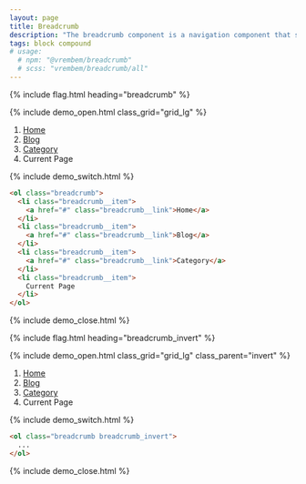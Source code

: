 ```yaml
---
layout: page
title: Breadcrumb
description: "The breadcrumb component is a navigation component that shows the hierarchical path to a users current location."
tags: block compound
# usage:
  # npm: "@vrembem/breadcrumb"
  # scss: "vrembem/breadcrumb/all"
---
```


{% include flag.html heading="breadcrumb" %}


{% include demo_open.html class_grid="grid_lg" %}

<ol class="breadcrumb">
  <li class="breadcrumb__item">
    <a href="#" class="breadcrumb__link">Home</a>
  </li>
  <li class="breadcrumb__item">
    <a href="#" class="breadcrumb__link">Blog</a>
  </li>
  <li class="breadcrumb__item">
    <a href="#" class="breadcrumb__link">Category</a>
  </li>
  <li class="breadcrumb__item">
    <span class="breadcrumb__text">Current Page</span>
  </li>
</ol>

{% include demo_switch.html %}

```html
<ol class="breadcrumb">
  <li class="breadcrumb__item">
    <a href="#" class="breadcrumb__link">Home</a>
  </li>
  <li class="breadcrumb__item">
    <a href="#" class="breadcrumb__link">Blog</a>
  </li>
  <li class="breadcrumb__item">
    <a href="#" class="breadcrumb__link">Category</a>
  </li>
  <li class="breadcrumb__item">
    Current Page
  </li>
</ol>
```

{% include demo_close.html %}

{% include flag.html heading="breadcrumb_invert" %}

{% include demo_open.html class_grid="grid_lg" class_parent="invert" %}

<ol class="breadcrumb breadcrumb_invert">
  <li class="breadcrumb__item">
    <a href="#" class="breadcrumb__link">Home</a>
  </li>
  <li class="breadcrumb__item">
    <a href="#" class="breadcrumb__link">Blog</a>
  </li>
  <li class="breadcrumb__item">
    <a href="#" class="breadcrumb__link">Category</a>
  </li>
  <li class="breadcrumb__item">
    <span class="breadcrumb__text">Current Page</span>
  </li>
</ol>

{% include demo_switch.html %}

```html
<ol class="breadcrumb breadcrumb_invert">
  ...
</ol>
```

{% include demo_close.html %}
